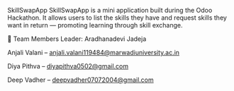SkillSwapApp
SkillSwapApp is a mini application built during the Odoo Hackathon. It allows users to list the skills they have and request skills they want in return — promoting learning through skill exchange.

👥 Team Members
Leader: Aradhanadevi Jadeja

Anjali Valani – anjali.valani119484@marwadiuniversity.ac.in

Diya Pithva – diyapithva0502@gmail.com

Deep Vadher – deepvadher07072004@gmail.com
